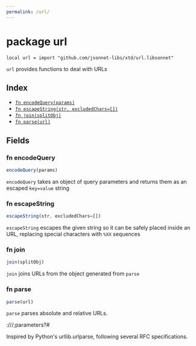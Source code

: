 ```yaml
---
permalink: /url/
---
```


# package url

```jsonnet
local url = import "github.com/jsonnet-libs/xtd/url.libsonnet"
```

`url` provides functions to deal with URLs

## Index

* [`fn encodeQuery(params)`](#fn-encodequery)
* [`fn escapeString(str, excludedChars=[])`](#fn-escapestring)
* [`fn join(splitObj)`](#fn-join)
* [`fn parse(url)`](#fn-parse)

## Fields

### fn encodeQuery

```ts
encodeQuery(params)
```

`encodeQuery` takes an object of query parameters and returns them as an escaped `key=value` string

### fn escapeString

```ts
escapeString(str, excludedChars=[])
```

`escapeString` escapes the given string so it can be safely placed inside an URL, replacing special characters with `%XX` sequences

### fn join

```ts
join(splitObj)
```

`join` joins URLs from the object generated from `parse`

### fn parse

```ts
parse(url)
```

`parse` parses absolute and relative URLs.

<scheme>://<netloc>/<path>;parameters?<query>#<fragment>

Inspired by Python's urllib.urlparse, following several RFC specifications.
